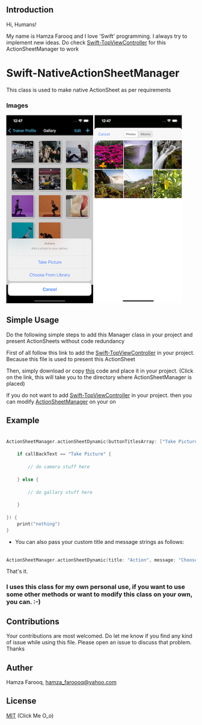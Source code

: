 ## Introduction

Hi, Humans!

My name is Hamza Farooq and I love 'Swift' programming. I always try to implement new ideas. Do check [Swift-TopViewController](https://github.com/hamza-faroooq/Swift-TopViewController) for this ActionSheetManager to work


# Swift-NativeActionSheetManager
This class is used to make native ActionSheet as per requirements

### Images
![](Screenshots/ActionSheetPicker.png)
![](Screenshots/Gallary.png)

## Simple Usage

Do the following simple steps to add this Manager class in your project and present ActionSheets without code redundancy

First of all follow this link to add the [Swift-TopViewController](https://github.com/hamza-faroooq/Swift-TopViewController) in your project. Because this file is used to present this ActionSheet

Then, simply download or copy [this](https://github.com/hamza-faroooq/Swift-NativeActionSheetManager/blob/main/ActionSheetManager.swift) code and place it in your project. (Click on the link, this will take you to the directory where ActionSheetManager is placed)

If you do not want to add [Swift-TopViewController](https://github.com/hamza-faroooq/Swift-TopViewController) in your project. then you can modify [ActionSheetManager](https://github.com/hamza-faroooq/Swift-NativeActionSheetManager/blob/main/ActionSheetManager.swift) on your on

## Example

```swift

ActionSheetManager.actionSheetDynamic(buttonTitlesArray: ["Take Picture", "Choose From Library"], successCallBack: { (callBackText) in

    if callBackText == "Take Picture" {
        
        // do camera stuff here
        
    } else {
    
        // do gallary stuff here
        
    }
    
}) {
    print("nothing")
}

```

* You can also pass your custom title and message strings as follows:

```swift

ActionSheetManager.actionSheetDynamic(title: "Action", message: "Choose Options", buttonTitlesArray: ["Take Picture", "Choose From Library"], successCallBack: { (callBackText) in

```

That's it.

### I uses this class for my own personal use, if you want to use some other methods or want to modify this class on your own, you can. :-)

## Contributions

Your contributions are most welcomed. Do let me know if you find any kind of issue while using this file. Please open an issue to discuss that problem. Thanks

## Auther

Hamza Farooq, hamza_faroooq@yahoo.com

## License

[MIT](https://github.com/hamza-faroooq/Swift-NativeActionSheetManager/blob/main/LICENSE) (Click Me O_o)
